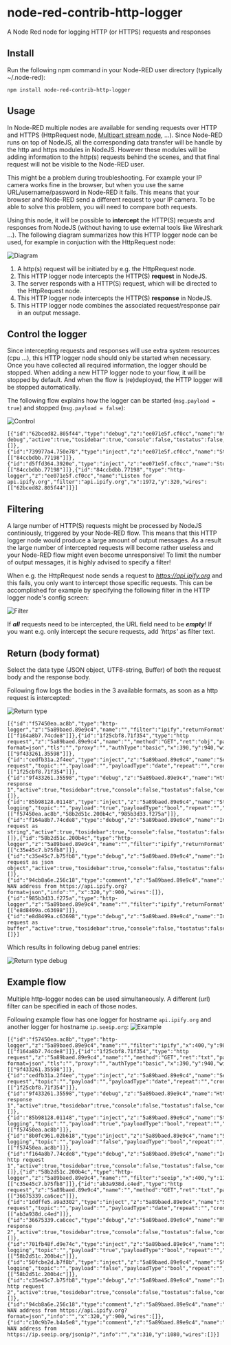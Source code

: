 # node-red-contrib-http-logger
A Node Red node for logging HTTP (or HTTPS) requests and responses

## Install
Run the following npm command in your Node-RED user directory (typically ~/.node-red):
```
npm install node-red-contrib-http-logger
```

## Usage
In Node-RED multiple nodes are available for sending requests over HTTP and HTTPS (HttpRequest node, [Multipart stream node](https://github.com/bartbutenaers/node-red-contrib-multipart-stream-decoder), ...).  Since Node-RED runs on top of NodeJS, all the corresponding data transfer will be handle by the http and https modules in NodeJS.  However these modules will be adding information to the http(s) requests behind the scenes, and that final request will not be visible to the Node-RED user.

This might be a problem during troubleshooting.  For example your IP camera works fine in the browser, but when you use the same URL/username/password in Node-RED it fails.  This means that your browser and Node-RED send a different request to your IP camera.  To be able to solve this problem, you will need to compare both requests. 

Using this node, it will be possible to **intercept** the HTTP(S) requests and responses from NodeJS (without having to use external tools like Wireshark ...).  The following diagram summarizes how this HTTP logger node can be used, for example in conjuction with the HttpRequest node:

![Diagram](/images/listener_diagram.png)

1. A http(s) request will be initiated by e.g. the HttpRequest node.
2. This HTTP logger node intercepts the HTTP(S) **request** in NodeJS.
3. The server responds with a HTTP(S) request, which will be directed to the HttpRequest node.
4. This HTTP logger node intercepts the HTTP(S) **response** in NodeJS.
5. This HTTP logger node combines the associated request/response pair in an output message.

## Control the logger
Since intercepting requests and responses will use extra system resources (cpu ...), this HTTP logger node should only be started when necessary.  Once you have collected all required information, the logger should be stopped.  When adding a new HTTP logger node to your flow, it will be stopped by default.  And when the flow is (re)deployed, the HTTP logger will be stopped automatically.

The following flow explains how the logger can be started (```msg.payload = true```) and stopped (```msg.payload = false```):

![Control](/images/listener_control.png)

```
[{"id":"62bced82.805f44","type":"debug","z":"ee071e5f.cf0cc","name":"http debug","active":true,"tosidebar":true,"console":false,"tostatus":false,"complete":"true","x":2190,"y":320,"wires":[]},{"id":"739977a4.750e78","type":"inject","z":"ee071e5f.cf0cc","name":"Start","topic":"","payload":"true","payloadType":"bool","repeat":"","crontab":"","once":false,"onceDelay":0.1,"x":1750,"y":320,"wires":[["84ccbdbb.77198"]]},{"id":"d5ffd364.3920e","type":"inject","z":"ee071e5f.cf0cc","name":"Stop","topic":"","payload":"false","payloadType":"bool","repeat":"","crontab":"","once":false,"onceDelay":0.1,"x":1750,"y":360,"wires":[["84ccbdbb.77198"]]},{"id":"84ccbdbb.77198","type":"http-logger","z":"ee071e5f.cf0cc","name":"Listen for api.ipify.org","filter":"api.ipify.org","x":1972,"y":320,"wires":[["62bced82.805f44"]]}]
```

## Filtering
A large number of HTTP(S) requests might be processed by NodeJS continiously, triggered by your Node-RED flow.  This means that this HTTP logger node would produce a large amount of output messages.  As a result the large number of intercepted requests will become rather useless and your Node-RED flow might even become unresponsive!  To limit the number of output messages, it is highly advised to specify a filter!

When e.g. the HttpRequest node sends a request to *https://api.ipify.org* and this fails, you only want to intercept those specific requests.  This can be accomplished for example by specifying the following filter in the HTTP logger node's config screen:

![Filter](/images/listener_filter.png)

If ***all*** requests need to be intercepted, the URL field need to be ***empty***!  If you want e.g. only intercept the secure requests, add *'https'* as filter text. 

## Return (body format)
Select the data type (JSON object, UTF8-string, Buffer) of both the request body and the response body.

Following flow logs the bodies in the 3 available formats, as soon as a http request is intercepted:

![Return type](/images/listener_return.png)

```
[{"id":"f57450ea.ac8b","type":"http-logger","z":"5a89baed.89e9c4","name":"","filter":"ipify","returnFormat":"txt","x":400,"y":1000,"wires":[["f164a8b7.74cde8"]]},{"id":"1f25cbf8.71f354","type":"http request","z":"5a89baed.89e9c4","name":"","method":"GET","ret":"obj","paytoqs":false,"url":"https://api.ipify.org?format=json","tls":"","proxy":"","authType":"basic","x":390,"y":940,"wires":[["9f433261.35598"]]},{"id":"cedfb31a.2f4ee","type":"inject","z":"5a89baed.89e9c4","name":"Send request","topic":"","payload":"","payloadType":"date","repeat":"","crontab":"","once":false,"onceDelay":0.1,"x":210,"y":940,"wires":[["1f25cbf8.71f354"]]},{"id":"9f433261.35598","type":"debug","z":"5a89baed.89e9c4","name":"Http response 1","active":true,"tosidebar":true,"console":false,"tostatus":false,"complete":"true","x":600,"y":940,"wires":[]},{"id":"85b98128.01148","type":"inject","z":"5a89baed.89e9c4","name":"Start logging","topic":"","payload":"true","payloadType":"bool","repeat":"","crontab":"","once":false,"onceDelay":0.1,"x":210,"y":1000,"wires":[["f57450ea.ac8b","58b2d51c.200b4c","985b3d33.f275a"]]},{"id":"f164a8b7.74cde8","type":"debug","z":"5a89baed.89e9c4","name":"Intercepted request as string","active":true,"tosidebar":true,"console":false,"tostatus":false,"complete":"true","x":640,"y":1000,"wires":[]},{"id":"58b2d51c.200b4c","type":"http-logger","z":"5a89baed.89e9c4","name":"","filter":"ipify","returnFormat":"obj","x":400,"y":1060,"wires":[["c35e45c7.b75fb8"]]},{"id":"c35e45c7.b75fb8","type":"debug","z":"5a89baed.89e9c4","name":"Intercepted request as json object","active":true,"tosidebar":true,"console":false,"tostatus":false,"complete":"true","x":660,"y":1060,"wires":[]},{"id":"94cb8a6e.256c18","type":"comment","z":"5a89baed.89e9c4","name":"Get WAN address from https://api.ipify.org?format=json","info":"","x":320,"y":900,"wires":[]},{"id":"985b3d33.f275a","type":"http-logger","z":"5a89baed.89e9c4","name":"","filter":"ipify","returnFormat":"bin","x":400,"y":1120,"wires":[["e8d8499a.c63698"]]},{"id":"e8d8499a.c63698","type":"debug","z":"5a89baed.89e9c4","name":"Intercepted request as buffer","active":true,"tosidebar":true,"console":false,"tostatus":false,"complete":"true","x":640,"y":1120,"wires":[]}]
```
Which results in following debug panel entries:

![Return type debug](/images/listener_return_debug.png)

## Example flow
Multiple http-logger nodes can be used simultaneously.  A different (url) filter can be specified in each of those nodes.

Following example flow has one logger for hostname ```api.ipify.org``` and another logger for hostname ```ip.seeip.org```:
![Example](/images/listener_example.png)

```
[{"id":"f57450ea.ac8b","type":"http-logger","z":"5a89baed.89e9c4","name":"","filter":"ipify","x":400,"y":980,"wires":[["f164a8b7.74cde8"]]},{"id":"1f25cbf8.71f354","type":"http request","z":"5a89baed.89e9c4","name":"","method":"GET","ret":"txt","paytoqs":false,"url":"https://api.ipify.org?format=json","tls":"","proxy":"","authType":"basic","x":390,"y":940,"wires":[["9f433261.35598"]]},{"id":"cedfb31a.2f4ee","type":"inject","z":"5a89baed.89e9c4","name":"Send request","topic":"","payload":"","payloadType":"date","repeat":"","crontab":"","once":false,"onceDelay":0.1,"x":210,"y":940,"wires":[["1f25cbf8.71f354"]]},{"id":"9f433261.35598","type":"debug","z":"5a89baed.89e9c4","name":"Http response 1","active":true,"tosidebar":true,"console":false,"tostatus":false,"complete":"true","x":600,"y":940,"wires":[]},{"id":"85b98128.01148","type":"inject","z":"5a89baed.89e9c4","name":"Start logging","topic":"","payload":"true","payloadType":"bool","repeat":"","crontab":"","once":false,"onceDelay":0.1,"x":210,"y":980,"wires":[["f57450ea.ac8b"]]},{"id":"8b0fc961.02b618","type":"inject","z":"5a89baed.89e9c4","name":"Stop logging","topic":"","payload":"false","payloadType":"bool","repeat":"","crontab":"","once":false,"onceDelay":0.1,"x":210,"y":1020,"wires":[["f57450ea.ac8b"]]},{"id":"f164a8b7.74cde8","type":"debug","z":"5a89baed.89e9c4","name":"Intercepted http request 1","active":true,"tosidebar":true,"console":false,"tostatus":false,"complete":"true","x":630,"y":980,"wires":[]},{"id":"58b2d51c.200b4c","type":"http-logger","z":"5a89baed.89e9c4","name":"","filter":"seeip","x":400,"y":1160,"wires":[["c35e45c7.b75fb8"]]},{"id":"ab3a938d.c4ed","type":"http request","z":"5a89baed.89e9c4","name":"","method":"GET","ret":"txt","paytoqs":false,"url":"https://ip.seeip.org/jsonip?","tls":"","proxy":"","authType":"basic","x":390,"y":1120,"wires":[["36675339.ca6cec"]]},{"id":"1ddffe5.a9a3302","type":"inject","z":"5a89baed.89e9c4","name":"Send request","topic":"","payload":"","payloadType":"date","repeat":"","crontab":"","once":false,"onceDelay":0.1,"x":210,"y":1120,"wires":[["ab3a938d.c4ed"]]},{"id":"36675339.ca6cec","type":"debug","z":"5a89baed.89e9c4","name":"Http response 2","active":true,"tosidebar":true,"console":false,"tostatus":false,"complete":"true","x":600,"y":1120,"wires":[]},{"id":"701fb48f.d9e74c","type":"inject","z":"5a89baed.89e9c4","name":"Start logging","topic":"","payload":"true","payloadType":"bool","repeat":"","crontab":"","once":false,"onceDelay":0.1,"x":210,"y":1160,"wires":[["58b2d51c.200b4c"]]},{"id":"50fcbe2d.b7f8b","type":"inject","z":"5a89baed.89e9c4","name":"Stop logging","topic":"","payload":"false","payloadType":"bool","repeat":"","crontab":"","once":false,"onceDelay":0.1,"x":210,"y":1200,"wires":[["58b2d51c.200b4c"]]},{"id":"c35e45c7.b75fb8","type":"debug","z":"5a89baed.89e9c4","name":"Intercepted http request 2","active":true,"tosidebar":true,"console":false,"tostatus":false,"complete":"true","x":630,"y":1160,"wires":[]},{"id":"94cb8a6e.256c18","type":"comment","z":"5a89baed.89e9c4","name":"Get WAN address from https://api.ipify.org?format=json","info":"","x":320,"y":900,"wires":[]},{"id":"c10c9b7e.b4a5e8","type":"comment","z":"5a89baed.89e9c4","name":"Get WAN address from https://ip.seeip.org/jsonip?","info":"","x":310,"y":1080,"wires":[]}]
```
